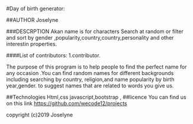 #Day of birth generator:

##AUTHOR
Joselyne

###DESCRPTION
Akan name is for characters Search at random or filter and sort by gender ,popularity,country,country,personality and other interestin properties.

####List of contributors:
1.contributor.

The purpose of this program is to help people to  find the perfect name for any occasion .You can find random names for different backgrounds including searching by country, religion,and name popularity by birth year,gender. to suggest names that are related to words you give us.

##Technologies
Html,css javascript,bootstrap ,
##licence
You can find us on this link https://github.com/wecode12/projects

copyright (c)2019 Joselyne
